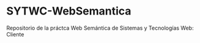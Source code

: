 # SYTWC-WebSemantica
Repositorio de la práctca Web Semántica de Sistemas y Tecnologías Web: Cliente
